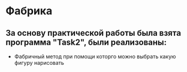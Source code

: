 # Фабрика
## За основу практической работы была взята программа "Task2", были реализованы:
- Фабричный метод при помощи которго можно выбрать какую фигуру нарисовать

